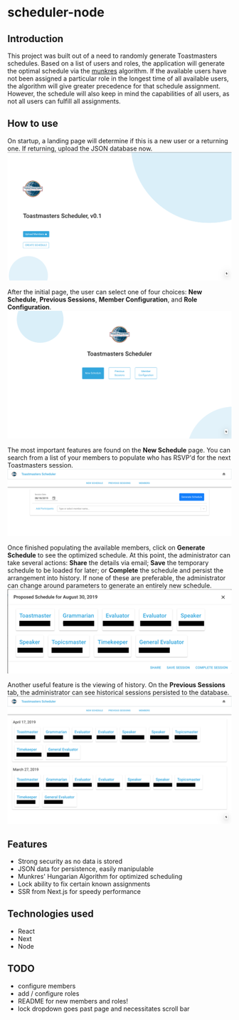 # scheduler-node

## Introduction
This project was built out of a need to randomly generate Toastmasters schedules. Based on a list of users and roles, the application will generate the optimal schedule via the [munkres](https://en.wikipedia.org/wiki/Hungarian_algorithm) algorithm. If the available users have not been assigned a particular role in the longest time of all available users, the algorithm will give greater precedence for that schedule assignment. However, the schedule will also keep in mind the capabilities of all users, as not all users can fulfill all assignments.

## How to use 

On startup, a landing page will determine if this is a new user or a returning one. If returning, upload the JSON database now.
![initial-page](screenshots/initial.png)

After the initial page, the user can select one of four choices: **New Schedule**, **Previous Sessions**, **Member Configuration**, and **Role Configuration**.
![landing-page](screenshots/landing.png)

The most important features are found on the **New Schedule** page. You can search from a list of your members to populate who has RSVP'd for the next Toastmasters session.
![new-schedule-page](screenshots/new-schedule-page.png)

Once finished populating the available members, click on **Generate Schedule** to see the optimized schedule. At this point, the administrator can take several actions: **Share** the details via email; **Save** the temporary schedule to be loaded for later; or **Complete** the schedule and persist the arrangement into history. If none of these are preferable, the administrator can change around parameters to generate an entirely new schedule.
![generated-results-dialog](screenshots/generated-schedule-dialog.png)

Another useful feature is the viewing of history. On the **Previous Sessions** tab, the administrator can see historical sessions persisted to the database.
![previous-sessions](screenshots/previous-sessions.png)


## Features
- Strong security as no data is stored
- JSON data for persistence, easily manipulable
- Munkres' Hungarian Algorithm for optimized scheduling
- Lock ability to fix certain known assignments
- SSR from Next.js for speedy performance

## Technologies used
- React
- Next
- Node 

## TODO
- configure members
- add / configure roles
- README for new members and roles!
- lock dropdown goes past page and necessitates scroll bar